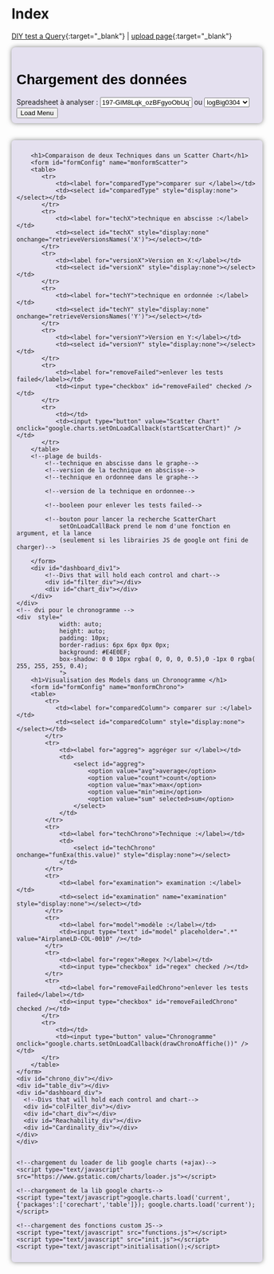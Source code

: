 # Index

[DIY test a Query](test.html){:target="_blank"}
| 
[upload page](uploadLogs/upload.html){:target="_blank"}

<html>
<body>
	<div style="
	            width: auto;
	            height: auto;
	            padding: 10px;
	            border-radius: 8px;
	            background: #E4E0EF;
	            box-shadow: 0 0 10px rgba( 0, 0, 0, 0.5),0 -1px 0 rgba( 255, 255, 255, 0.4);
                ">
		<!--URL-->
		<h1 style="
				font-family: Arial,sans-serif;
				font-size: 2em;
				color: #000;
				text-shadow: 0px 1px 0px white;
				text-shadow: 0px 1px 0px rgba( 255, 255, 255, 0.2);
                ">Chargement des données</h1>
		<label for="key">Spreadsheet à analyser :</label>
		<input type="text" id="key" placeholder="Spreadsheet Key" value="197-GlM8Lqk_ozBFgyoObUq7CnM03EIyEKMDK9DuMrNk" />
		<!--choix de keyss preremplies-->
		<label for="keysChoice"> ou </label>
		<select id="keysChoice" onclick='document.getElementById("key").value = document.getElementById("keysChoice").value ;'>
			<option value="1ZLSqWxT4YT8zhg84WeoeGjCxDbuOWO_BVvS9J3IBKgo">csv001-100</option>
			<option value="1k1vyrsKs8A8aXDs4HkwkgHPCWvW-41h_F6PS93GHjbo">csv101-200</option>
			<option value="1MCmsdKAIQKuC9amV3V2XeKL6GpCxNG5aeU0byjt8agg">csv201-300</option>
			<option value="1FxiAz3-yENo_WQyM9_g8m9r_7BTYlu1Isqe5iuWcPUo">csv301-400</option>
			<option value="1Yhsm4LnZvbe-dEENoEKff-Z0Zfa2zu-GN_Aa3NJDbco">csv401-500</option>
			<option value="197-GlM8Lqk_ozBFgyoObUq7CnM03EIyEKMDK9DuMrNk" selected>logBig0304</option>
		</select>
		<!--reload menu button-->
		<input type="button" value="Load Menu" onclick="initialisation()" />
	</div>
		<br />
		<br />	
	<!--formulaire de configuration-->
	<div style="
	            width: auto;
	            height: auto;
	            padding: 10px;
	            margin-bottom: 20px;
	            border-radius: 6px;
	            background: #E4E0EF;
	            box-shadow: 0 0 10px rgba( 0, 0, 0, 0.5),0 -1px 0 rgba( 255, 255, 255, 0.4); 
	            " >

	    <h1>Comparaison de deux Techniques dans un Scatter Chart</h1>
		<form id="formConfig" name="monformScatter">
		<table>
		   <tr>
		       <td><label for="comparedType">comparer sur </label></td>
		       <td><select id="comparedType" style="display:none"></select></td>
		   </tr>
		   <tr>
		       <td><label for="techX">technique en abscisse :</label></td>
		       <td><select id="techX" style="display:none" onchange="retrieveVersionsNames('X')"></select></td>
		   </tr>
		   <tr>
		       <td><label for="versionX">Version en X:</label></td>
		       <td><select id="versionX" style="display:none"></select></td>
		   </tr>
		   <tr>
		       <td><label for="techY">technique en ordonnée :</label></td>
		       <td><select id="techY" style="display:none" onchange="retrieveVersionsNames('Y')"></select></td>
		   </tr>
		   <tr>
		       <td><label for="versionY">Version en Y:</label></td>
		       <td><select id="versionY" style="display:none"></select></td>
		   </tr>
		   <tr>
		       <td><label for="removeFailed">enlever les tests failed</label></td>
		       <td><input type="checkbox" id="removeFailed" checked /></td>
		   </tr>
		   <tr>
		       <td></td>
		       <td><input type="button" value="Scatter Chart" onclick="google.charts.setOnLoadCallback(startScatterChart)" /></td>
		   </tr>
        </table>
		<!--plage de builds-		
			<!--technique en abscisse dans le graphe-->	
			<!--version de la technique en abscisse-->			
			<!--technique en ordonnee dans le graphe-->		
			
			<!--version de la technique en ordonnee-->	

			<!--booleen pour enlever les tests failed-->		
			
			<!--bouton pour lancer la recherche ScatterChart
				setOnLoadCallBack prend le nom d'une fonction en argument, et la lance
				(seulement si les librairies JS de google ont fini de charger)-->

		</form>
		<div id="dashboard_div1">
      		<!--Divs that will hold each control and chart-->
      		<div id="filter_div"></div>
      		<div id="chart_div"></div>
   		</div>
	</div>
	<!-- dvi pour le chronogramme -->
	<div  style="
	            width: auto;
	            height: auto;
	            padding: 10px;
	            border-radius: 6px 6px 0px 0px;
	            background: #E4E0EF;
	            box-shadow: 0 0 10px rgba( 0, 0, 0, 0.5),0 -1px 0 rgba( 255, 255, 255, 0.4); 
	            ">
		<h1>Visualisation des Models dans un Chronogramme </h1>
		<form id="formConfig" name="monformChrono">
		<table>
   			<tr>
		       <td><label for="comparedColumn"> comparer sur :</label></td>
		       <td><select id="comparedColumn" style="display:none"></select></td>
		   	</tr>
		   	<tr>
		       	<td><label for="aggreg"> aggréger sur </label></td>
		       	<td>
		       		<select id="aggreg">
						<option value="avg">average</option>
						<option value="count">count</option>
						<option value="max">max</option>
						<option value="min">min</option>
						<option value="sum" selected>sum</option>
					</select>
		       	</td>
		   	</tr>
		   	<tr>
		       	<td><label for="techChrono">Technique :</label></td>
		       	<td>
		       		<select id="techChrono" onchange="funExa(this.value)" style="display:none"></select>
				</td>
		   	</tr>
		   	<tr>
		       	<td><label for="examination"> examination :</label></td>
		       	<td><select id="examination" name="examination" style="display:none"></select></td>
		   	</tr>
		   	<tr>
		   		<td><label for="model">modèle :</label></td>
				<td><input type="text" id="model" placeholder=".*" value="AirplaneLD-COL-0010" /></td>
		   	</tr>
		   	<tr>
		       	<td><label for="regex">Regex ?</label></td>
		       	<td><input type="checkbox" id="regex" checked /></td>
		   	</tr>
		   	<tr>
		       	<td><label for="removeFailedChrono">enlever les tests failed</label></td>
		       	<td><input type="checkbox" id="removeFailedChrono" checked /></td>
		   </tr>
		   <tr>
		       <td></td>
		       <td><input type="button" value="Chronogramme" onclick="google.charts.setOnLoadCallback(drawChronoAffiche())" /></td>
		   </tr>
        </table>
    </form>
    <div id="chrono_div"></div>
	<div id="table_div"></div>
	<div id="dashboard_div">
      <!--Divs that will hold each control and chart-->
      <div id="colFilter_div"></div>
      <div id="chart_div"></div>
      <div id="Reachability_div"></div>
      <div id="Cardinality_div"></div>
    </div>
	</div>
	

	<!--chargement du loader de lib google charts (+ajax)-->
	<script type="text/javascript" src="https://www.gstatic.com/charts/loader.js"></script>
	
	<!--chargement de la lib google charts-->
	<script type="text/javascript">google.charts.load('current', {'packages':['corechart','table']}); google.charts.load('current');</script>

	<!--chargement des fonctions custom JS-->
	<script type="text/javascript" src="functions.js"></script>
	<script type="text/javascript" src="init.js"></script>
	<script type="text/javascript">initialisation();</script>

</body>
</html>